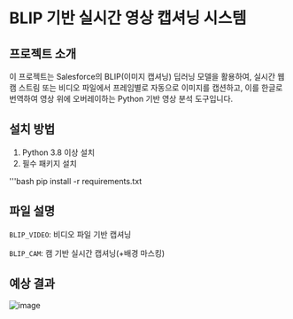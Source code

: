 #  BLIP 기반 실시간 영상 캡셔닝 시스템

## 프로젝트 소개
이 프로젝트는 Salesforce의 BLIP(이미지 캡셔닝) 딥러닝 모델을 활용하여,
실시간 웹캠 스트림 또는 비디오 파일에서 프레임별로 자동으로 이미지를 캡션하고,
이를 한글로 번역하여 영상 위에 오버레이하는 Python 기반 영상 분석 도구입니다.

## 설치 방법
1. Python 3.8 이상 설치
2. 필수 패키지 설치

'''bash
pip install -r requirements.txt

## 파일 설명
`BLIP_VIDEO`: 비디오 파일 기반  캡셔닝

`BLIP_CAM`: 캠 기반 실시간 캡셔닝(+배경 마스킹)

## 예상 결과
![image](https://github.com/user-attachments/assets/9d47accb-def6-4996-b3a6-c4e2d7f987c5)
